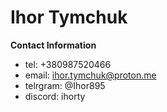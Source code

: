 # Ihor Tymchuk
**Contact Information**
* tel: +380987520466
* email: ihor.tymchuk@proton.me
* telrgram: @Ihor895
* discord: ihorty
